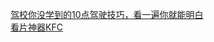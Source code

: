   
[驾校你没学到的10点驾驶技巧，看一遍你就能明白](http://www.dianyue.me/archives/052/ivztyl8fhr7462zz/)  
[看片神器KFC](http://www.dianyue.me/archives/269/h02nfextvbx28qtu/)